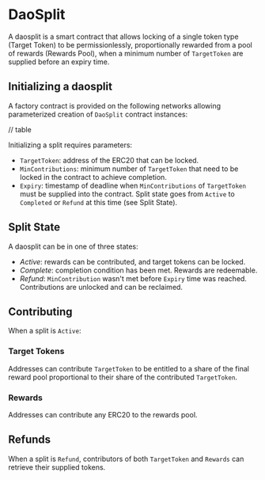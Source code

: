 # DaoSplit

A daosplit is a smart contract that allows locking of a single token type (Target Token) to be permissionlessly, proportionally rewarded from a pool of rewards (Rewards Pool), when a minimum number of `TargetToken` are supplied before an expiry time.

## Initializing a daosplit

A factory contract is provided on the following networks allowing parameterized creation of `DaoSplit` contract instances:

// table

Initializing a split requires parameters:

- `TargetToken`: address of the ERC20 that can be locked.
- `MinContributions`: minimum number of `TargetToken` that need to be locked in the contract to achieve completion.
- `Expiry`: timestamp of deadline when `MinContributions` of `TargetToken` must be supplied into the contract. Split state goes from `Active` to `Completed` or `Refund` at this time (see Split State).

## Split State

A daosplit can be in one of three states:

- *Active*: rewards can be contributed, and target tokens can be locked.
- *Complete*: completion condition has been met. Rewards are redeemable.
- *Refund*: `MinContribution` wasn't met before `Expiry` time was reached. Contributions are unlocked and can be reclaimed.

## Contributing

When a split is `Active`:

### Target Tokens
Addresses can contribute `TargetToken` to be entitled to a share of the final reward pool proportional to their share of the contributed `TargetToken`.

### Rewards
Addresses can contribute any ERC20 to the rewards pool.

## Refunds

When a split is `Refund`, contributors of both `TargetToken` and `Rewards` can retrieve their supplied tokens.